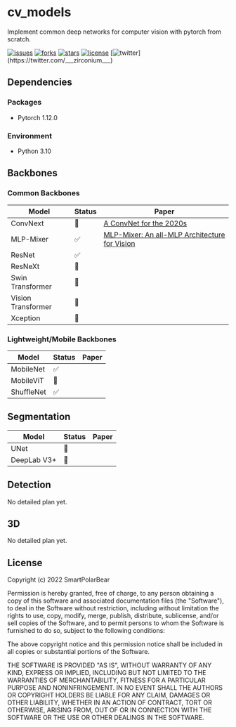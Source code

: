# cv_models

Implement common deep networks for computer vision with pytorch from scratch.

[![issues](https://img.shields.io/github/issues/SmartPolarBear/cv_models)](https://github.com/SmartPolarBear/cv_models/issues)
[![forks](https://img.shields.io/github/forks/SmartPolarBear/cv_models)](https://github.com/SmartPolarBear/cv_models/fork)
[![stars](https://img.shields.io/github/stars/SmartPolarBear/cv_models)](https://github.com/SmartPolarBear/cv_models/stargazers)
[![license](https://img.shields.io/github/license/SmartPolarBear/cv_models)](https://github.com/SmartPolarBear/cv_models/blob/master/LICENSE)
[![twitter](https://img.shields.io/twitter/url?style=social&url=https%3A%2F%2Ftwitter.com%2F___zirconium___)](https://twitter.com/___zirconium___)

## Dependencies

### Packages

- Pytorch 1.12.0

### Environment

- Python 3.10

## Backbones

### Common Backbones

| Model              | Status | Paper                                                                             |
|--------------------|--------|-----------------------------------------------------------------------------------|
| ConvNext           | 🔄️    | [A ConvNet for the 2020s](https://arxiv.org/abs/2201.03545)                       |
| MLP-Mixer          | ✅      | [MLP-Mixer: An all-MLP Architecture for Vision](https://arxiv.org/abs/2105.01601) |
| ResNet             | ✅      | []()                                                                              |
| ResNeXt            | 🔄️    | []()                                                                              |
| Swin Transformer   | 🔄️    | []()                                                                              |
| Vision Transformer | 🔄️    | []()                                                                              |
| Xception           | 🔄️    | []()                                                                              |

### Lightweight/Mobile Backbones

| Model      | Status | Paper |
|------------|--------|-------|
| MobileNet  | ✅      | []() |
| MobileViT  | 🔄️    | []() |
| ShuffleNet | ✅      | []() |

## Segmentation

| Model       | Status | Paper |
|-------------|--------|-------|
| UNet        | 🔄️    | []()  |
| DeepLab V3+ | 🔄️    | []()  |

## Detection

No detailed plan yet.

## 3D

No detailed plan yet.

## License

Copyright (c) 2022 SmartPolarBear

Permission is hereby granted, free of charge, to any person obtaining a copy
of this software and associated documentation files (the "Software"), to deal
in the Software without restriction, including without limitation the rights
to use, copy, modify, merge, publish, distribute, sublicense, and/or sell
copies of the Software, and to permit persons to whom the Software is
furnished to do so, subject to the following conditions:

The above copyright notice and this permission notice shall be included in all
copies or substantial portions of the Software.

THE SOFTWARE IS PROVIDED "AS IS", WITHOUT WARRANTY OF ANY KIND, EXPRESS OR
IMPLIED, INCLUDING BUT NOT LIMITED TO THE WARRANTIES OF MERCHANTABILITY,
FITNESS FOR A PARTICULAR PURPOSE AND NONINFRINGEMENT. IN NO EVENT SHALL THE
AUTHORS OR COPYRIGHT HOLDERS BE LIABLE FOR ANY CLAIM, DAMAGES OR OTHER
LIABILITY, WHETHER IN AN ACTION OF CONTRACT, TORT OR OTHERWISE, ARISING FROM,
OUT OF OR IN CONNECTION WITH THE SOFTWARE OR THE USE OR OTHER DEALINGS IN THE
SOFTWARE.